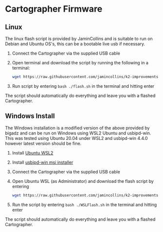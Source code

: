 # Cartographer Firmware

## Linux

The linux flash script is provided by JaminCollins and is suitable to run on Debian and Ubuntu OS's, this can be a bootable live usb if necessary.

1. Connect the Cartographer via the supplied USB cable
2. Open terminal and download the script by running the following in a terminal:

    ```bash
    wget https://raw.githubusercontent.com/jamincollins/k2-improvements/refs/heads/features/cartographer/firmware/flash.sh
    ```

3. Run script by entering `bash ./flash.sh` in the terminal and hitting enter

The script should automatically do everything and leave you with a flashed Cartographer.

## Windows Install

The Windows installation is a modified version of the above provided by bigadz and can be run on Windows using WSL2 Ubuntu and usbipd-win. This was tested using Ubuntu 20.04 under WSL2 and usbipd-win 4.4.0 however latest version should be fine.

1. Install [Ubuntu WSL2](https://documentation.ubuntu.com/wsl/en/latest/howto/install-ubuntu-wsl2/)
2. Install [usbipd-win msi installer](https://github.com/dorssel/usbipd-win/releases)
3. Connect the Cartographer via the supplied USB cable
4. Open Ubuntu WSL (as Administrator) and download the flash script by entering

    ```bash
    wget https://raw.githubusercontent.com/jamincollins/k2-improvements/refs/heads/revamp/features/cartographer/firmware/WSLFlash.sh
    ```

5. Run the script by entering `bash ./WSLFlash.sh` in the terminal and hitting enter

The script should automatically do everything and leave you with a flashed Cartographer.
